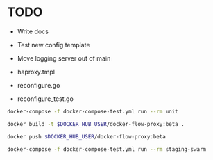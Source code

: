 # TODO

* Write docs
* Test new config template
* Move logging server out of main

* haproxy.tmpl
* reconfigure.go
* reconfigure_test.go

```bash
docker-compose -f docker-compose-test.yml run --rm unit

docker build -t $DOCKER_HUB_USER/docker-flow-proxy:beta .

docker push $DOCKER_HUB_USER/docker-flow-proxy:beta

docker-compose -f docker-compose-test.yml run --rm staging-swarm
```